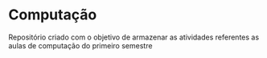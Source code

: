 # Computação

Repositório criado com o objetivo de armazenar as atividades referentes as aulas de computação do primeiro semestre

